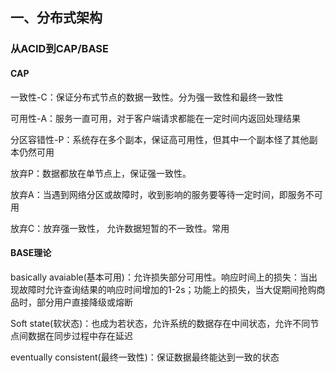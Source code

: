 ## 一、分布式架构

### 从ACID到CAP/BASE

#### CAP

一致性-C：保证分布式节点的数据一致性。分为强一致性和最终一致性

可用性-A：服务一直可用，对于客户端请求都能在一定时间内返回处理结果

分区容错性-P：系统存在多个副本，保证高可用性，但其中一个副本怪了其他副本仍然可用

放弃P：数据都放在单节点上，保证强一致性。

放弃A：当遇到网络分区或故障时，收到影响的服务要等待一定时间，即服务不可用

放弃C：放弃强一致性， 允许数据短暂的不一致性。常用

#### BASE理论

basically avaiable(基本可用)：允许损失部分可用性。响应时间上的损失：当出现故障时允许查询结果的响应时间增加的1-2s；功能上的损失，当大促期间抢购商品时，部分用户直接降级或熔断

Soft state(软状态)：也成为若状态，允许系统的数据存在中间状态，允许不同节点间数据在同步过程中存在延迟

eventually consistent(最终一致性)：保证数据最终能达到一致的状态